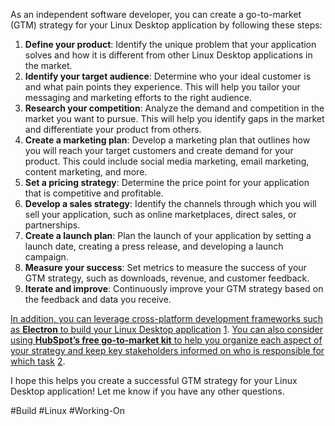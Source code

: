 As an independent software developer, you can create a go-to-market (GTM) strategy for your Linux Desktop application by following these steps:

1. **Define your product**: Identify the unique problem that your application solves and how it is different from other Linux Desktop applications in the market.
2. **Identify your target audience**: Determine who your ideal customer is and what pain points they experience. This will help you tailor your messaging and marketing efforts to the right audience.
3. **Research your competition**: Analyze the demand and competition in the market you want to pursue. This will help you identify gaps in the market and differentiate your product from others.
4. **Create a marketing plan**: Develop a marketing plan that outlines how you will reach your target customers and create demand for your product. This could include social media marketing, email marketing, content marketing, and more.
5. **Set a pricing strategy**: Determine the price point for your application that is competitive and profitable.
6. **Develop a sales strategy**: Identify the channels through which you will sell your application, such as online marketplaces, direct sales, or partnerships.
7. **Create a launch plan**: Plan the launch of your application by setting a launch date, creating a press release, and developing a launch campaign.
8. **Measure your success**: Set metrics to measure the success of your GTM strategy, such as downloads, revenue, and customer feedback.
9. **Iterate and improve**: Continuously improve your GTM strategy based on the feedback and data you receive.

[In addition, you can leverage cross-platform development frameworks such as **Electron** to build your Linux Desktop application](https://squashapps.com/blog/desktop-application-development-guide-2021/) [1](https://squashapps.com/blog/desktop-application-development-guide-2021/). [You can also consider using **HubSpot’s free go-to-market kit** to help you organize each aspect of your strategy and keep key stakeholders informed on who is responsible for which task](https://blog.hubspot.com/sales/gtm-strategy) [2](https://blog.hubspot.com/sales/gtm-strategy).

I hope this helps you create a successful GTM strategy for your Linux Desktop application! Let me know if you have any other questions.

#Build #Linux #Working-On 
